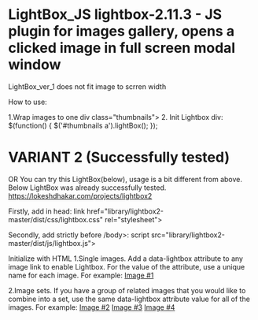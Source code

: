 # LightBox_JS lightbox-2.11.3 - JS plugin for images gallery, opens a clicked image in full screen modal window
LightBox_ver_1 does not fit image to scrren width

How to use:

1.Wrap images to one div class="thumbnails">
2. Init Lightbox div:  $(function() { $('#thumbnails a').lightBox(); });



VARIANT 2 (Successfully tested)
=============================================================
OR You can try this LightBox(below), usage is a bit different from above. Below LightBox was already successfully tested.
https://lokeshdhakar.com/projects/lightbox2

Firstly, add in head:
link href="library/lightbox2-master/dist/css/lightbox.css" rel="stylesheet">

Secondly, add strictly before /body>:
script src="library/lightbox2-master/dist/js/lightbox.js">

Initialize with HTML
1.Single images. Add a data-lightbox attribute to any image link to enable Lightbox. For the value of the attribute, use a unique name for each image. For example:
<a href="images/image-1.jpg" data-lightbox="image-1" data-title="My caption">Image #1</a>

2.Image sets. If you have a group of related images that you would like to combine into a set, use the same data-lightbox attribute value for all of the images. For example:
<a href="images/image-2.jpg" data-lightbox="roadtrip">Image #2</a>
<a href="images/image-3.jpg" data-lightbox="roadtrip">Image #3</a>
<a href="images/image-4.jpg" data-lightbox="roadtrip">Image #4</a>
